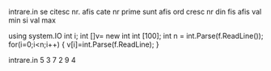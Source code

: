 intrare.in se citesc nr.
afis cate nr prime sunt
afis ord cresc nr din fis
afis val min si val max

using system.IO
int i;
int []v= new int int [100];
int n = int.Parse(f.ReadLine());
for(i=0;i<n;i++) {
	v[i]=int.Parse(f.ReadLine);
}

intrare.in
5
3
7
2
9
4